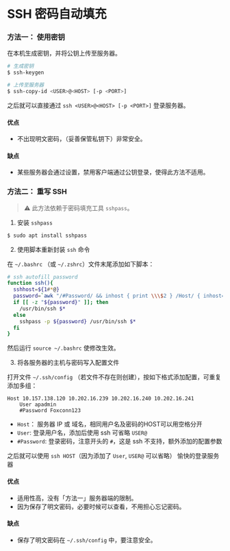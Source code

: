 # SSH 密码自动填充

### 方法一： 使用密钥

在本机生成密钥，并将公钥上传至服务器。

```sh
# 生成密钥
$ ssh-keygen

# 上传至服务器
$ ssh-copy-id <USER>@<HOST> [-p <PORT>]
```
之后就可以直接通过 `ssh <USER>@<HOST> [-p <PORT>]` 登录服务器。

#### 优点

- 不出现明文密码，（妥善保管私钥下）非常安全。

#### 缺点 

- 某些服务器会通过设置，禁用客户端通过公钥登录，使得此方法不适用。

### 方法二： 重写 SSH

> :warning: 此方法依赖于密码填充工具 `sshpass`。

1.  安装 `sshpass`

```sh
$ sudo apt install sshpass
```

2. 使用脚本重新封装 `ssh` 命令

在 `~/.bashrc` （或 `~/.zshrc`）文件末尾添加如下脚本：

```sh
# ssh autofill password
function ssh(){
  sshhost=${1#*@}
  password=`awk "/#Password/ && inhost { print \\\$2 } /Host/ { inhost=0 } /Host.*?${sshhost}/ { inhost=1 }" ~/.ssh/config`
  if [[ -z "${password}" ]]; then
    /usr/bin/ssh $*
  else
    sshpass -p ${password} /usr/bin/ssh $*
  fi
}
```

然后运行 `source ~/.bashrc` 使修改生效。
	
3. 将各服务器的主机与密码写入配置文件

打开文件 `~/.ssh/config` （若文件不存在则创建），按如下格式添加配置，可重复添加多组：

```
Host 10.157.138.120 10.202.16.239 10.202.16.240 10.202.16.241
    User apadmin
    #Password Foxconn123
```

- `Host`： 服务器 IP 或 域名，相同用户名及密码的HOST可以用空格分开
- `User`: 登录用户名，添加后使用 ssh 可省略 `USER@`
- `#Password`: 登录密码，注意开头的 `#`，这是 ssh 不支持，额外添加的配置参数

之后就可以使用 `ssh HOST`（因为添加了 `User`, `USER@` 可以省略） 愉快的登录服务器

#### 优点

- 适用性高，没有「方法一」服务器端的限制。
- 因为保存了明文密码，必要时候可以查看，不用担心忘记密码。

#### 缺点 

- 保存了明文密码在 `~/.ssh/config` 中，要注意安全。
<!--stackedit_data:
eyJoaXN0b3J5IjpbLTE5NTI2NDE4NzJdfQ==
-->
